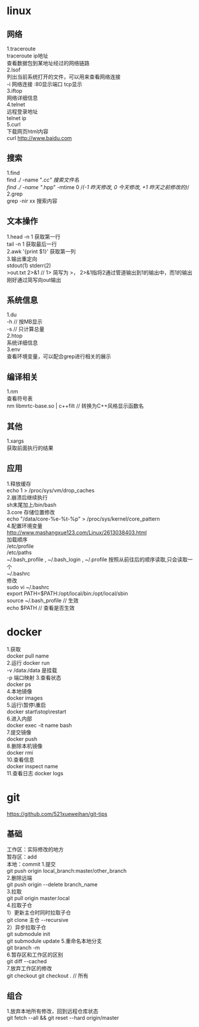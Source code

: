 # linux
## 网络
1.traceroute  
traceroute ip地址  
查看数据包到某地址经过的网络链路  
2.lsof   
列出当前系统打开的文件，可以用来查看网络连接  
-i 网络连接 :80显示端口 tcp显示  
3.iftop  
网络详细信息  
4.telnet  
远程登录地址  
telnet ip  
5.curl  
下载网页html内容  
curl http://www.baidu.com  
## 搜索
1.find  
find ./ -name "*.cc" 搜索文件名  
find ./ -name "*.hpp" -mtime 0 /*(-1 昨天修改, 0 今天修改, +1 昨天之前修改的)*/   
2.grep  
grep -nir xx 搜索内容   
## 文本操作
1.head -n 1 获取第一行  
  tail -n 1 获取最后一行  
2.awk '{print $1}' 获取第一列  
3.输出重定向  
stdout(1) stderr(2)    
\>out.txt 2>&1 // 1> 简写为 >， 2>&1指将2通过管道输出到1的输出中，而1的输出刚好通过简写向out输出  
## 系统信息
1.du   
-h // 按MB显示  
-s // 只计算总量  
2.htop  
系统详细信息  
3.env  
查看环境变量，可以配合grep进行相关的展示  
## 编译相关
1.nm  
查看符号表  
nm libmrtc-base.so | c++filt // 转换为C++风格显示函数名  
## 其他
1.xargs  
获取前面执行的结果
## 应用
1.释放缓存  
echo 1 > /proc/sys/vm/drop_caches  
2.崩溃后继续执行  
sh末尾加上/bin/bash  
3.core 存储位置修改  
echo "/data/core-%e-%t-%p" > /proc/sys/kernel/core_pattern  
4.配置环境变量   
http://www.mashangxue123.com/Linux/2613038403.html    
加载顺序  
/etc/profile  
/etc/paths  
~/.bash_profile , ~/.bash_login , ~/.profile 按照从前往后的顺序读取,只会读取一个  
~/.bashrc  
修改   
sudo vi ~/.bashrc  
export PATH=$PATH:/opt/local/bin:/opt/local/sbin  
source ~/.bash_profile // 生效  
echo $PATH // 查看是否生效 

# docker
1.获取  
docker pull name  
2.运行
docker run       
-v /data:/data 是挂载  
-p 端口映射
3.查看状态  
docker ps      
4.本地镜像  
docker images    
5.运行\暂停\重启  
docker start\stop\restart    
6.进入内部  
docker exec -it name bash   
7.提交镜像  
docker push   
8.删除本机镜像  
docker rmi   
10.查看信息  
docker inspect name  
11.查看日志
docker logs


# git  
https://github.com/521xueweihan/git-tips  
## 基础
工作区：实际修改的地方  
暂存区：add    
本地：commit
1.提交  
git push origin local_branch:master/other_branch  
2.删除远端  
git push origin --delete branch_name  
3.拉取  
git pull origin master:local  
4.拉取子仓  
1）更新主仓时同时拉取子仓  
git clone 主仓 --recursive  
2）异步拉取子仓  
git submodule init  
git submodule update 
5.重命名本地分支  
git branch -m <new-branch-name>  
6.暂存区和工作区的区别  
git diff --cached  
7.放弃工作区的修改  
git checkout <file name>
git checkout . // 所有  
  
  
## 组合
1.放弃本地所有修改，回到远程仓库状态  
git fetch --all && git reset --hard origin/master  




